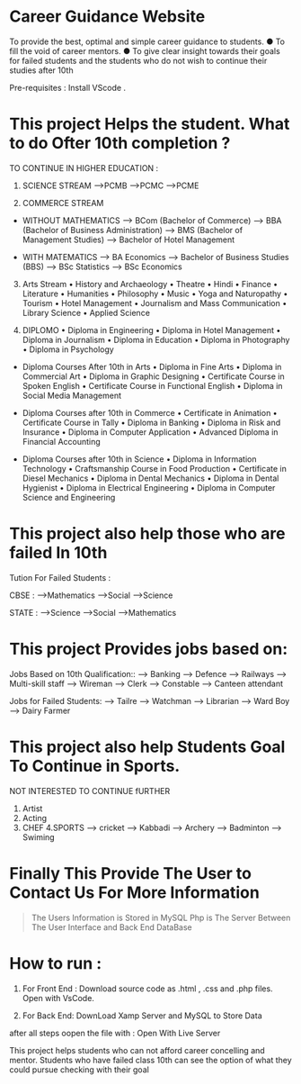# Career Guidance Website 

To provide the best, optimal and simple career guidance to students.
● To fill the void of career mentors.
● To give clear insight towards their goals for failed students and the students who do not 
wish to continue their studies after 10th

Pre-requisites : Install VScode .

# This project Helps the student. What to do Ofter 10th completion ?

TO CONTINUE IN HIGHER EDUCATION :

1. SCIENCE STREAM
-->PCMB
-->PCMC
-->PCME

2. COMMERCE STREAM
* WITHOUT MATHEMATICS
--> BCom (Bachelor of Commerce)
--> BBA (Bachelor of Business Administration)
--> BMS (Bachelor of Management Studies)
--> Bachelor of Hotel Management

* WITH MATEMATICS
--> BA Economics
--> Bachelor of Business Studies (BBS)
--> BSc Statistics
--> BSc Economics


3. Arts Stream
    • History and Archaeology
    • Theatre
    • Hindi
    • Finance
    • Literature
    • Humanities
    • Philosophy
    • Music
    • Yoga and Naturopathy
    • Tourism
    • Hotel Management
    • Journalism and Mass Communication
    • Library Science
    • Applied Science

4. DIPLOMO
    • Diploma in Engineering
    • Diploma in Hotel Management
    • Diploma in Journalism
    • Diploma in Education
    • Diploma in Photography
    • Diploma in Psychology

* Diploma Courses After 10th in Arts
    • Diploma in Fine Arts
    • Diploma in Commercial Art
    • Diploma in Graphic Designing
    • Certificate Course in Spoken English
    • Certificate Course in Functional English
    • Diploma in Social Media Management

* Diploma Courses after 10th in Commerce
    • Certificate in Animation
    • Certificate Course in Tally
    • Diploma in Banking
    • Diploma in Risk and Insurance
    • Diploma in Computer Application
    • Advanced Diploma in Financial Accounting

* Diploma Courses after 10th in Science
    • Diploma in Information Technology
    • Craftsmanship Course in Food Production
    • Certificate in Diesel Mechanics
    • Diploma in Dental Mechanics
    • Diploma in Dental Hygienist
    • Diploma in Electrical Engineering
    • Diploma in Computer Science and Engineering


# This project also help those who are failed In 10th

 Tution For Failed Students :
 
CBSE :
      -->Mathematics
      -->Social
      -->Science

STATE :
      -->Science
      -->Social
      -->Mathematics

# This project Provides jobs based on:

Jobs Based on 10th Qualification::
--> Banking
--> Defence
--> Railways
--> Multi-skill staff
--> Wireman
--> Clerk
--> Constable
--> Canteen attendant

Jobs for Failed Students:
--> Tailre
--> Watchman
--> Librarian
--> Ward Boy
--> Dairy Farmer

# This project also help Students Goal To Continue in Sports.

NOT INTERESTED TO CONTINUE fURTHER
1. Artist
2. Acting
3. CHEF
4.SPORTS
    --> cricket
    --> Kabbadi
    --> Archery
    --> Badminton
    --> Swiming

# Finally This Provide The User to Contact Us For More Information 
> The Users Information is Stored in MySQL 
> Php is The Server Between The User Interface and Back End DataBase

# How to run :

1. For Front End : 
Download source code as .html , .css and .php files.
Open with VsCode.

2. For Back End:
DownLoad Xamp Server and MySQL to Store Data

after all steps oopen the file with :
Open With Live Server


This project helps students who can not afford career concelling and mentor.
Students who have failed class 10th can see the option of what they could pursue
checking with their goal
